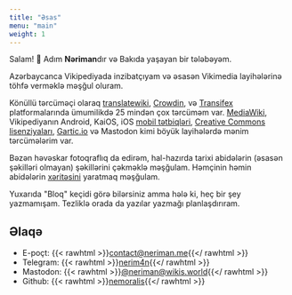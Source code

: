 ```yaml
---
title: "Əsas"
menu: "main"
weight: 1
---
```

Salam! 👋 Adım **Nəriman**dır və Bakıda yaşayan bir tələbəyəm. 


Azərbaycanca Vikipediyada inzibatçıyam və əsasən Vikimedia layihələrinə töhfə verməklə məşğul oluram.

Könüllü tərcüməçi olaraq [translatewiki], [Crowdin], və [Transifex] platformalarında ümumilikdə 25 mindən çox tərcüməm var. [MediaWiki], Vikipediyanın Android, KaiOS, iOS [mobil tətbiqləri], [Creative Commons lisenziyaları], [Gartic.io] və Mastodon kimi böyük layihələrdə mənim tərcümələrim var.

Bəzən həvəskar fotoqraflıq da edirəm, hal-hazırda tarixi abidələrin (əsasən şəkilləri olmayan) şəkillərini çəkməklə məşğulam. Həmçinin həmin abidələrin [xəritəsini] yaratmaq məşğulam.

Yuxarıda "Bloq" keçidi görə bilərsiniz amma hələ ki, heç bir şey yazmamışam. Tezliklə orada da yazılar yazmağı planlaşdırıram.

[translatewiki]: https://translatewiki.net/wiki/User:Nemoralis
[Crowdin]: https://crowdin.com/profile/nemoralis
[Transifex]: https://app.transifex.com/user/profile/NMW03/
[MediaWiki]: https://translatewiki.net/wiki/Translating:MediaWiki
[mobil tətbiqləri]: https://translatewiki.net/wiki/Translating:WikimediaMobile
[Creative Commons lisenziyaları]: https://wiki.creativecommons.org/wiki/Translating_CC_Deeds
[Gartic.io]: https://gartic.io/thanks
[xəritəsini]: https://map.neriman.me/
## Əlaqə

- E-poçt: {{< rawhtml >}}<a href="mailto:contact@neriman.me">contact@neriman.me</a>{{</ rawhtml >}}
- Telegram: {{< rawhtml >}}<a href="https://t.me/nemoralis">nerim4n</a>{{</ rawhtml >}}
- Mastodon: {{< rawhtml >}}<a href="https://wikis.world/@neriman" rel="me">@neriman@wikis.world</a>{{</ rawhtml >}}
- Github: {{< rawhtml >}}<a href="https://github.com/nemoralis">nemoralis</a>{{</ rawhtml >}}